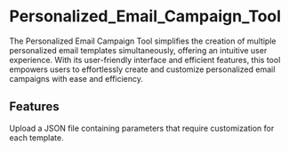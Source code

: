 # Personalized_Email_Campaign_Tool
The Personalized Email Campaign Tool simplifies the creation of multiple personalized email templates simultaneously, offering an intuitive user experience. With its user-friendly interface and efficient features, this tool empowers users to effortlessly create and customize personalized email campaigns with ease and efficiency.
## Features
Upload a JSON file containing parameters that require customization for each template.

